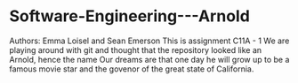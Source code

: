 # Software-Engineering---Arnold
Authors: Emma Loisel and Sean Emerson
This is assignment C11A - 1
We are playing around with git and thought that the repository looked like an Arnold, hence the name
Our dreams are that one day he will grow up to be a famous movie star and the govenor of the great
state of California.
